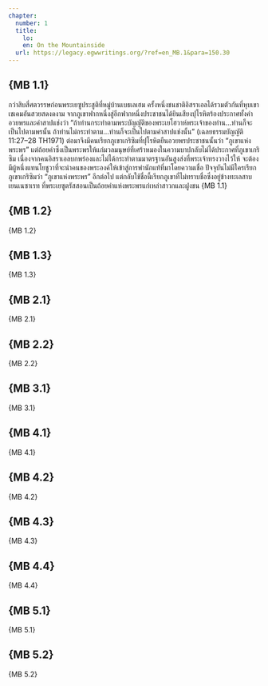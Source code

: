 ```yaml
---
chapter:
  number: 1
  title:
    lo: 
    en: On the Mountainside
  url: https://legacy.egwwritings.org/?ref=en_MB.1&para=150.30
---
```


## {MB 1.1}

กว่าสิบสี่ศตวรรษก่อนพระเยซูประสูติที่หมู่บ้านเบธเลเฮม ครั้งหนึ่งชนชาติอิสราเอลได้รวมตัวกันที่หุบเขาเชเคมอันสวยสดงดงาม จากภูเขาฟากหนึ่งสู่อีกฟากหนึ่งประชาชนได้ยินเสียงปุโรหิตร้องประกาศทั้งคำอวยพรและคำสาปแช่งว่า “ถ้าท่านกระทำตามพระบัญญัติของพระเยโฮวาห์พระเจ้าของท่าน...ท่านก็จะเป็นไปตามพรนั้น ถ้าท่านไม่กระทำตาม...ท่านก็จะเป็นไปตามคำสาปแช่งนั้น” (เฉลยธรรมบัญญัติ 11:27–28 TH1971) ต่อมาจึงมีคนเรียกภูเขาเกริซิมที่ปุโรหิตยืนอวยพรประชาชนนั้นว่า “ภูเขาแห่งพระพร” แต่ถ้อยคำซึ่งเป็นพระพรให้แก่มวลมนุษย์ที่เศร้าหมองในความบาปกลับไม่ได้ประกาศที่ภูเขาเกริซิม เนื่องจากคนอิสราเอลบกพร่องและไม่ได้กระทำตามมาตรฐานอันสูงส่งที่พระเจ้าทรงวางไว้ให้ จะต้องมีผู้หนึ่งแทนโยชูวาที่จะนำคนของพระองค์ให้เข้าสู่การพำนักแท้ที่มาโดยความเชื่อ ปัจจุบันไม่มีใครเรียกภูเขาเกริซิมว่า “ภูเขาแห่งพระพร” อีกต่อไป แต่กลับใช้ชื่อนี้เรียกภูเขาที่ไม่ทราบชื่อซึ่งอยู่ข้างทะเลสาบเยนเนซาเรท ที่พระเยซูตรัสสอนเป็นถ้อยคำแห่งพระพรแก่เหล่าสาวกและฝูงชน {MB 1.1}

## {MB 1.2}

{MB 1.2}

## {MB 1.3}

{MB 1.3}

## {MB 2.1}

{MB 2.1}

## {MB 2.2}

{MB 2.2}

## {MB 3.1}

{MB 3.1}

## {MB 4.1}

{MB 4.1}

## {MB 4.2}

{MB 4.2}

## {MB 4.3}

{MB 4.3}

## {MB 4.4}

{MB 4.4}

## {MB 5.1}

{MB 5.1}

## {MB 5.2}

{MB 5.2}